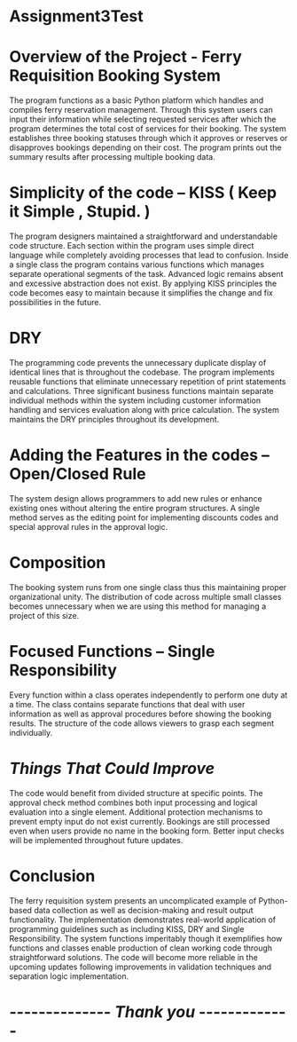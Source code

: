 # Assignment3Test

# **Overview of the Project - Ferry Requisition Booking System**

The program functions as a basic Python platform which handles and compiles ferry reservation management.
Through this system users can input their information while selecting requested services after which the program determines the total cost of services for their booking. 
The system establishes three booking statuses through which it approves or reserves or disapproves bookings depending on their cost.
The program prints out the summary results after processing multiple booking data.

# **Simplicity of the code – KISS ( Keep it Simple , Stupid. )**

The program designers maintained a straightforward and understandable code structure.
Each section within the program uses simple direct language while completely avoiding processes that lead to confusion.
Inside a single class the program contains various functions which manages separate operational segments of the task.
Advanced logic remains absent and excessive abstraction does not exist. 
By applying KISS principles the code becomes easy to maintain because it simplifies the change and fix possibilities in the future.

# **DRY**

The programming code prevents the unnecessary duplicate display of identical lines that is throughout the codebase. 
The program implements reusable functions that eliminate unnecessary repetition of print statements and calculations.
Three significant business functions maintain separate individual methods within the system including customer information handling and services evaluation along with price calculation.
The system maintains the DRY principles throughout its development.



# **Adding the Features in the codes – Open/Closed Rule** 

The system design allows programmers to add new rules or enhance existing ones without altering the entire program structures.
A single method serves as the editing point for implementing discounts codes and special approval rules in the approval logic.


# **Composition**

The booking system runs from one single class thus this maintaining proper organizational unity.
The distribution of code across multiple small classes becomes unnecessary when we are using this method for managing a project of this size.

# **Focused Functions – Single Responsibility**

Every function within a class operates independently to perform one duty at a time.
The class contains separate functions that deal with user information as well as approval procedures before showing the booking results. 
The structure of the code allows viewers to grasp each segment individually.

# *Things That Could Improve*

The code would benefit from divided structure at specific points. 
The approval check method combines both input processing and logical evaluation into a single element.
Additional protection mechanisms to prevent empty input do not exist currently.
Bookings are still processed even when users provide no name in the booking form.
Better input checks will be implemented throughout future updates.

# **Conclusion**

The ferry requisition system presents an uncomplicated example of Python-based data collection as well as decision-making and result output functionality.
The implementation demonstrates real-world application of programming guidelines such as including KISS, DRY and Single Responsibility. 
The system functions imperitably though it exemplifies how functions and classes enable production of clean working code through straightforward solutions. 
The code will become more reliable in the upcoming updates following improvements in validation techniques and separation logic implementation.

# -------------- *Thank you* -------------







